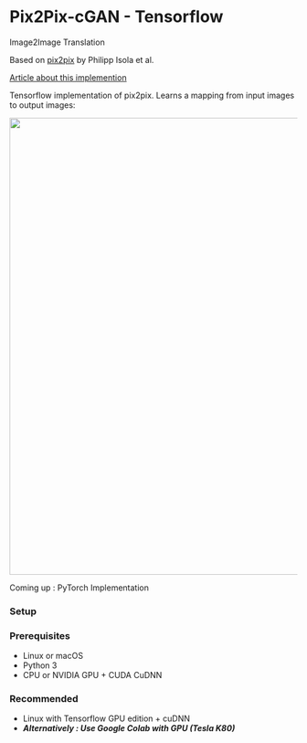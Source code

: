 # Pix2Pix-cGAN - Tensorflow
Image2Image Translation

Based on [pix2pix](https://phillipi.github.io/pix2pix/) by Philipp Isola et al.

[Article about this implemention](https://affinelayer.com/pix2pix/)

Tensorflow implementation of pix2pix. Learns a mapping from input images to output images:

<img src="https://phillipi.github.io/pix2pix/images/teaser_v3.png" width="800px"/>

Coming up : PyTorch Implementation

### Setup

### Prerequisites

- Linux or macOS
- Python 3
- CPU or NVIDIA GPU + CUDA CuDNN


### Recommended
- Linux with Tensorflow GPU edition + cuDNN
- ***Alternatively : Use Google Colab with GPU (Tesla K80)***
